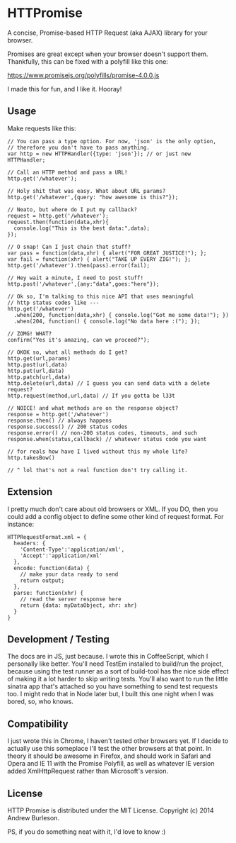 # HTTPromise

A concise, Promise-based HTTP Request (aka AJAX) library
for your browser.

Promises are great except when your browser doesn't support them.
Thankfully, this can be fixed with a polyfill like this one:

https://www.promisejs.org/polyfills/promise-4.0.0.js

I made this for fun, and I like it. Hooray!

## Usage

Make requests like this:

```
// You can pass a type option. For now, 'json' is the only option,
// therefore you don't have to pass anything.
var http = new HTTPHandler({type: 'json'}); // or just new HTTPHandler;

// Call an HTTP method and pass a URL!
http.get('/whatever');

// Holy shit that was easy. What about URL params?
http.get('/whatever',{query: "how awesome is this?"});

// Neato, but where do I put my callback?
request = http.get('/whatever');
request.then(function(data,xhr){
  console.log("This is the best data:",data);
});

// O snap! Can I just chain that stuff?
var pass = function(data,xhr) { alert("FOR GREAT JUSTICE!"); };
var fail = function(xhr) { alert("TAKE UP EVERY ZIG!"); };
http.get('/whatever').then(pass).error(fail);

// Hey wait a minute, I need to post stuff!
http.post('/whatever',{any:"data",goes:"here"});

// Ok so, I'm talking to this nice API that uses meaningful
// http status codes like ---
http.get('/whatever')
  .when(200, function(data,xhr) { console.log("Got me some data!"); })
  .when(204, function() { console.log("No data here :("); });

// ZOMG! WHAT?
confirm("Yes it's amazing, can we proceed?");

// OKOK so, what all methods do I get?
http.get(url,params)
http.post(url,data)
http.put(url,data)
http.patch(url,data)
http.delete(url,data) // I guess you can send data with a delete request?
http.request(method,url,data) // If you gotta be l33t

// NOICE! and what methods are on the response object?
response = http.get('/whatever')
response.then() // always happens
response.success() // 200 status codes
response.error() // non-200 status codes, timeouts, and such
response.when(status,callback) // whatever status code you want

// for reals how have I lived without this my whole life?
http.takesBow()

// ^ lol that's not a real function don't try calling it.
```

## Extension

I pretty much don't care about old browsers or XML. If you DO, then
you could add a config object to define some other kind of request format.
For instance:

```
HTTPRequestFormat.xml = {
  headers: {
    'Content-Type':'application/xml',
    'Accept':'application/xml'
  },
  encode: function(data) {
    // make your data ready to send
    return output;
  },
  parse: function(xhr) {
    // read the server response here
    return {data: myDataObject, xhr: xhr}
  }
}
```

## Development / Testing

The docs are in JS, just because. I wrote this in CoffeeScript,
which I personally like better. You'll need TestEm installed to
build/run the project, because using the test runner as a sort of
build-tool has the nice side effect of making it a lot harder to
skip writing tests. You'll also want to run the little sinatra app
that's attached so you have something to send test requests too.
I might redo that in Node later but, I built this one night when
I was bored, so, who knows.

## Compatibility

I just wrote this in Chrome, I haven't tested other browsers yet.
If I decide to actually use this someplace I'll test the other
browsers at that point. In theory it should be awesome in Firefox,
and should work in Safari and Opera and IE 11 with the Promise Polyfill,
as well as whatever IE version added XmlHttpRequest rather than
Microsoft's version.

## License

HTTP Promise is distributed under the MIT License. Copyright (c) 2014 Andrew Burleson.

PS, if you do something neat with it, I'd love to know :)
